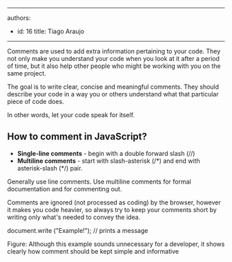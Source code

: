 

---
authors:
  - id: 16
    title: Tiago Araujo
---




<span class='intro'> <p>Comments are used to add extra information pertaining to your code. They not only make you understand your code when you look at it after a period of time, but it also help other people who might be working with you on the same project.</p>
 </span>

<p>The goal is to write clear, concise and meaningful comments. They should describe your code in a way you or others understand what that particular piece of code does.</p>
<p>In other words, let your code speak for itself.</p>
<h2>How to comment in JavaScript?</h2>
<ul>
<li><strong>Single-line comments</strong> - begin with a double forward slash (//)</li>
<li><strong>Multiline comments</strong> - start with slash-asterisk (/*) and end with asterisk-slash (*/) pair.</li>
</ul>
<p>Generally use line comments. Use multiline comments for formal documentation and for commenting out.</p>
<p>Comments are ignored (not processed as coding) by the browser, however it makes you code heavier, so always try to keep your comments short by writing only what's needed to convey the idea.</p>
<div class="ms-rteCustom-CodeArea">
<p>document.write (&quot;Example!&quot;); // prints a message</p>
</div>
<span class="ms-rteCustom-FigureGood">Figure&#58; Although this example sounds unnecessary for a developer, it shows clearly how comment should be kept simple and informative</span>



